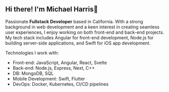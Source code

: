 ## Hi there! I'm Michael Harris👋

Passionate **Fullstack Developer** based in California. With a strong background in web development and a keen interest in creating seamless user experiences, I enjoy working on both front-end and back-end projects. My tech stack includes Angular for front-end development, Node.js for building server-side applications, and Swift for iOS app development.

Technologies I work with:
- Front-end: JavaScript, Angular, React, Svelte
- Back-end: Node.js, Express, Next, C++
- DB: MongoDB, SQL
- Mobile Development: Swift, Flutter
- DevOps: Docker, Kubernetes, CI/CD pipelines
